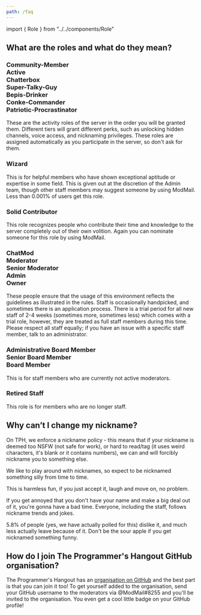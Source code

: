```yaml
---
path: /faq
---
```


import { Role } from "../../components/Role"

## What are the roles and what do they mean?

### <Role color="#babbbe">Community-Member</Role><br /><Role color="#e9c545">Active</Role><br /><Role color="#3b74d1">Chatterbox</Role><br /><Role color="#ce4ac6">Super-Talky-Guy</Role><br /><Role color="#62ccbd">Bepis-Drinker</Role><br /><Role color="#d45846">Conke-Commander</Role><br /><Role color="#985bf6">Patriotic-Procrastinator</Role>

These are the activity roles of the server in the order you will be granted them. Different tiers will grant different perks, such as unlocking hidden channels, voice access, and nicknaming privileges. These roles are assigned automatically as you participate in the server, so don't ask for them.

### <Role color="#915db1">Wizard</Role>

This is for helpful members who have shown exceptional aptitude or expertise in some field. This is given out at the discretion of the Admin team, though other staff members may suggest someone by using ModMail. Less than 0.001% of users get this role.

### <Role color="#968ce3">Solid Contributor</Role>

This role recognizes people who contribute their time and knowledge to the server completely out of their own volition. Again you can nominate someone for this role by using ModMail.

### <Role color="#babbbe">ChatMod</Role><br /><Role color="#babbbe">Moderator</Role><br /><Role color="#babbbe">Senior Moderator</Role><br /><Role color="#babbbe">Admin</Role><br /><Role color="#babbbe">Owner</Role>

These people ensure that the usage of this environment reflects the guidelines as illustrated in the rules. Staff is occasionally handpicked, and sometimes there is an application process. There is a trial period for all new staff of 2-4 weeks (sometimes more, sometimes less) which comes with a trial role, however, they are treated as full staff members during this time. Please respect all staff equally; if you have an issue with a specific staff member, talk to an administrator.

### <Role color="#babbbe">Administrative Board Member</Role><br /><Role color="#babbbe">Senior Board Member</Role><br /><Role color="#babbbe">Board Member</Role>

This is for staff members who are currently not active moderators.

### <Role color="#98ed88">Retired Staff</Role>

This role is for members who are no longer staff.

## Why can’t I change my nickname?

On TPH, we enforce a nickname policy - this means that if your nickname is deemed too NSFW (not safe for work), or hard to read/tag (it uses weird characters, it's blank or it contains numbers), we can and will forcibly nickname you to something else.

We like to play around with nicknames, so expect to be nicknamed something silly from time to time.

This is harmless fun, if you just accept it, laugh and move on, no problem.

If you get annoyed that you don't have your name and make a big deal out of it, you're gonna have a bad time. Everyone, including the staff, follows nickname trends and jokes.

5.8% of people (yes, we have actually polled for this) dislike it, and much less actually leave because of it. Don't be the sour apple if you get nicknamed something funny.

## How do I join The Programmer's Hangout GitHub organisation?

The Programmer's Hangout has an [organisation on GitHub](https://github.com/the-programmers-hangout) and the best part is that you can join it too! To get yourself added to the organisation, send your GitHub username to the moderators via @ModMail#8255 and you'll be invited to the organisation. You even get a cool little badge on your GitHub profile!
